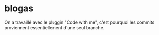 # blogas

On a travaillé avec le pluggin "Code with me", c'est pourquoi les commits proviennent essentiellement d'une seul branche. 
